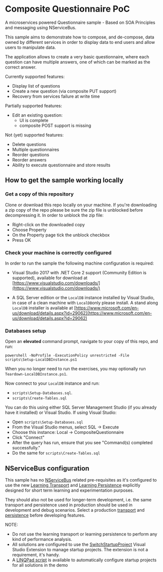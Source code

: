 # Composite Questionnaire PoC

A microservices powered Questionnaire sample - Based on SOA Principles and messaging using NServiceBus.

This sample aims to demonstrate how to compose, and de-compose, data owned by different services in order to display data to end users and allow users to manipulate data.

The application allows to create a very basic questionnaire, where each question can have multiple answers, one of which can be marked as the correct answer.

Currently supported features:

* Display list of questions
* Create a new question (via composite PUT support)
* Recovery from services failure at write time

Partially supported features:

* Edit an existing question:
  * UI is complete
  * composite POST support is missing

Not (yet) supported features:

* Delete questions
* Multiple questionnaires
* Reorder questions
* Reorder answers
* Ability to execute questionnaire and store results

## How to get the sample working locally

### Get a copy of this repository

Clone or download this repo locally on your machine. If you're downloading a zip copy of the repo please be sure the zip file is unblocked before decompressing it. In order to unblock the zip file:

- Right-click on the downloaded copy
- Choose Property
- On the Property page tick the unblock checkbox
- Press OK

### Check your machine is correctly configured

In order to run the sample the following machine configuration is required:

- Visual Studio 2017 with .NET Core 2 support (Community Edition is supported), available for download at [https://www.visualstudio.com/downloads/](https://www.visualstudio.com/downloads/)


- A SQL Server edition or the `LocalDB` instance installed by Visual Studio, in case of a clean machine with `LocalDB`only please install. A stand along `LocalDB` installer is available at [https://www.microsoft.com/en-us/download/details.aspx?id=29062](https://www.microsoft.com/en-us/download/details.aspx?id=29062)

### Databases setup

Open an **elevated** command prompt, navigate to your copy of this repo, and run:

```batchfile
powershell -NoProfile -ExecutionPolicy unrestricted -File scripts\Setup-LocalDBInstance.ps1
```

When you no longer need to run the exercises, you may optionally run `Teardown-LocalDBInstance.ps1`.

Now connect to your `LocalDB` instance and run:

* `scripts\Setup-Databases.sql`.
* `scripts\Create-Tables.sql`

You can do this using either SQL Server Management Studio (if you already have it installed) or Visual Studio. If using Visual Studio:

- Open `scripts\Setup-Databases.sql`
- From the Visual Studio menus, select SQL -> Execute
- Choose this instance: Local -> CompositeQuestionnaire
- Click "Connect"
- After the query has run, ensure that you see "Command(s) completed successfully."
- Do the same for `scripts\Create-Tables.sql`

## NServiceBus configuration

This sample has no [NServiceBus](https://particular.net/nservicebus) related pre-requisites as it's configured to use the new [Learning Transport](https://docs.particular.net/nservicebus/learning-transport/) and [Learning Persistence](https://docs.particular.net/nservicebus/learning-persistence/) explicitly designed for short term learning and experimentation purposes.

They should also not be used for longer-term development, i.e. the same transport and persistence used in production should be used in development and debug scenarios. Select a production [transport](https://docs.particular.net/transports/) and [persistence](https://docs.particular.net/persistence/) before developing features. 

NOTE: 

* Do not use the learning transport or learning persistence to perform any kind of performance analysis.
* All solutions are configured to use the [SwitchStartupProject](https://marketplace.visualstudio.com/items?itemName=vs-publisher-141975.SwitchStartupProject) Visual Studio Extension to manage startup projects. The extension is not a requirement, it's handy.
* A [LINQPad script](SetStartupProjects.linq) is available to automatically configure startup projects for all solutions in the demo
